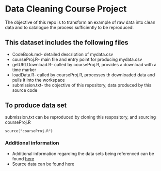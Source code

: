 # Data Cleaning Course Project

The objective of this repo is to transform an example of raw data into clean data and to catalogue the process sufficiently to be reproduced.

## This dataset includes the following files

* CodeBook.md- detailed description of mydata.csv
* courseProj.R- main file and entry point for producing mydata.csv
* getURLDownload.R- called by courseProj.R, provides a download with a time marker
* loadData.R- called by courseProj.R, processes th downloaded data and pulls it into the workspace
* submission.txt- the objective of this repository, data produced by this source code

## To produce data set

submission.txt can be reproduced by cloning this respository, and sourcing courseProj.R

```
source("courseProj.R")
```

### Additional information

* Additional information regarding the data sets being referenced can be found [here](http://archive.ics.uci.edu/ml/datasets/Human+Activity+Recognition+Using+Smartphones)
* Source data can be found [here](https://d396qusza40orc.cloudfront.net/getdata%2Fprojectfiles%2FUCI%20HAR%20Dataset.zip)
